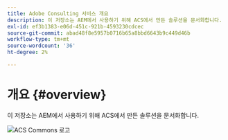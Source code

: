```yaml
---
title: Adobe Consulting 서비스 개요
description: 이 저장소는 AEM에서 사용하기 위해 ACS에서 만든 솔루션을 문서화합니다.
exl-id: ef3b1383-e06d-451c-921b-4593230cdcec
source-git-commit: abad48f8e5957b0716b65a8bbd6643b9c449d46b
workflow-type: tm+mt
source-wordcount: '36'
ht-degree: 2%

---
```


# 개요 {#overview}

이 저장소는 AEM에서 사용하기 위해 ACS에서 만든 솔루션을 문서화합니다.

![ACS Commons 로고](assets/acs-commons.png)

